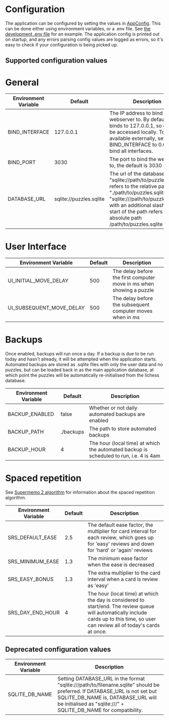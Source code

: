 # Configuration
The application can be configured by setting the values in <a href="https://github.com/catchouli/better_tactics/blob/main/src/app.rs#L17">AppConfig</a>. This can be done either using environment variables, or a .env file. See <a href="https://github.com/catchouli/better_tactics/blob/main/.env">the development .env file</a> for an example. The application config is printed out on startup, and any errors parsing config values are logged as errors, so it's easy to check if your configuration is being picked up.

## Supported configuration values

# General
| Environment Variable | Default | Description |
| --- | --- | --- |
| BIND_INTERFACE | 127.0.0.1 | The IP address to bind the webserver to. By default, it binds to 127.0.0.1, so can only be accessed locally. To make it available externally, set BIND_INTERFACE to 0.0.0.0 to bind all interfaces. |
| BIND_PORT | 3030 | The port to bind the web server to, the default is 3030 |
| DATABASE_URL | sqlite://puzzles.sqlite | The url of the database. "sqlite://path/to/puzzles.sqlite" refers to the relative path "./path/to/puzzles.sqlite", while "sqlite:///path/to/puzzles.sqlite" with an additional slash at the start of the path refers to the absolute path /path/to/puzzles.sqlite |

# User Interface
| Environment Variable | Default | Description |
| --- | --- | --- |
| UI_INITIAL_MOVE_DELAY | 500 | The delay before the first computer move in ms when showing a puzzle |
| UI_SUBSEQUENT_MOVE_DELAY | 500 | The delay before the subsequent computer moves when in ms |

# Backups
Once enabled, backups will run once a day. If a backup is due to be run today and hasn't already, it will be attempted when the application starts. Automated backups are stored as .sqlite files with only the user data and no puzzles, but can be loaded back in as the main application database, at which point the puzzles will be automatically re-initialised from the lichess database.

| Environment Variable | Default | Description |
| --- | --- | --- |
| BACKUP_ENABLED | false | Whether or not daily automated backups are enabled |
| BACKUP_PATH | ./backups | The path to store automated backups |
| BACKUP_HOUR | 4 | The hour (local time) at which the automated backup is scheduled to run, i.e. 4 is 4am |

# Spaced repetition
See <a href="https://super-memory.com/english/ol/sm2.htm">Supermemo 2 algorithm</a> for information about the spaced repetition algorithm.

| Environment Variable | Default | Description |
| --- | --- | --- |
| SRS_DEFAULT_EASE | 2.5 | The default ease factor, the multiplier for card interval for each review, which goes up for 'easy' reviews and down for 'hard' or 'again' reviews |
| SRS_MINIMUM_EASE | 1.3 | The minimum ease factor when the ease is decreased |
| SRS_EASY_BONUS | 1.3 | The extra multiplier to the card interval when a card is review as 'easy' |
| SRS_DAY_END_HOUR | 4 | The hour (local time) at which the day is considered to start/end. The review queue will automatically include cards up to this time, so user can review all of today's cards at once. |

## Deprecated configuration values
| Environment Variable | Description |
| ---  | --- |
| SQLITE_DB_NAME | Setting DATABASE_URL in the format "sqlite:///path/to/filename.sqlite" should be preferred. If DATABASE_URL is not set but SQLITE_DB_NAME is, DATABASE_URL will be initialised as "sqlite:///" + SQLITE_DB_NAME for compatibility. |
